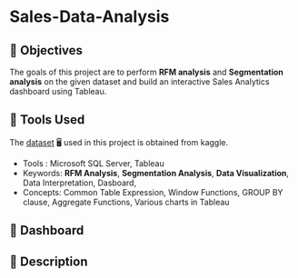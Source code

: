 # Sales-Data-Analysis

## :round_pushpin: Objectives
The goals of this project are to perform **RFM analysis** and **Segmentation analysis** on the given dataset and build an interactive Sales Analytics dashboard using Tableau.

## :round_pushpin: Tools Used
The [dataset](https://www.kaggle.com/datasets/kyanyoga/sample-sales-data) :desktop_computer: used in this project is obtained from kaggle.
* Tools : Microsoft SQL Server, Tableau
* Keywords: **RFM Analysis**, **Segmentation Analysis**, **Data Visualization**, Data Interpretation, Dasboard, 
* Concepts: Common Table Expression, Window Functions, GROUP BY clause, Aggregate Functions, Various charts in Tableau

## :round_pushpin: Dashboard

## :round_pushpin: Description 



